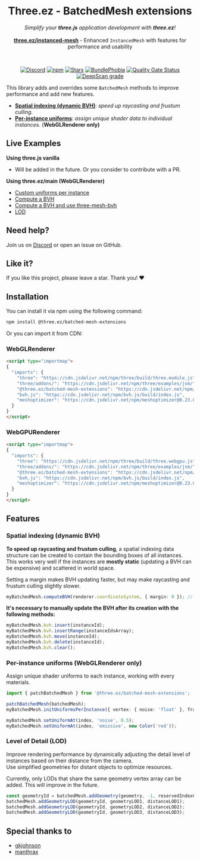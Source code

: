 <div align="center">
  
  <h1>Three.ez - BatchedMesh extensions</h1>
  <p>
    <em>Simplify your <b>three.js</b> application development with <b>three.ez</b>!</em> <br><br>
    <b><a href="https://github.com/agargaro/instanced-mesh">three.ez/instanced-mesh</a></b> - Enhanced <code>InstancedMesh</code> with features for performance and usability
  </p>

  <br>

  [![Discord](https://img.shields.io/badge/chat-discord-blue?style=flat&logo=discord)](https://discord.gg/MVTwrdX3JM)
  [![npm](https://img.shields.io/npm/v/@three.ez/batched-mesh-extensions)](https://www.npmjs.com/package/@three.ez/batched-mesh-extensions)
  [![Stars](https://badgen.net/github/stars/agargaro/batched-mesh-extensions)](https://github.com/agargaro/batched-mesh-extensions)
  [![BundlePhobia](https://badgen.net/bundlephobia/min/@three.ez/batched-mesh-extensions)](https://bundlephobia.com/package/@three.ez/batched-mesh-extensions)
  [![Quality Gate Status](https://sonarcloud.io/api/project_badges/measure?project=agargaro_batched-mesh-extensions&metric=alert_status)](https://sonarcloud.io/summary/new_code?id=agargaro_batched-mesh-extensions)
  [![DeepScan grade](https://deepscan.io/api/teams/21196/projects/29481/branches/945757/badge/grade.svg)](https://deepscan.io/dashboard#view=project&tid=21196&pid=29481&bid=945757)

</div>

This library adds and overrides some `BatchedMesh` methods to improve performance and add new features.

- [**Spatial indexing (dynamic BVH)**](#spatial-indexing-dynamic-bvh): *speed up raycasting and frustum culling.*
- [**Per-instance uniforms**](#per-instance-uniforms-webglrenderer-only): *assign unique shader data to individual instances.* (**WebGLRenderer only)**

## Live Examples

**Using three.js vanilla**

- Will be added in the future. Or you consider to contribute with a PR.

**Using three.ez/main (WebGLRenderer)**

- [Custom uniforms per instance](https://stackblitz.com/edit/three-ez-batchedmesh-extensions?file=src%2Fmain.ts)
- [Compute a BVH](https://glitch.com/edit/#!/three-ez-batched-mesh-extensions-bvh)
- [Compute a BVH and use three-mesh-bvh](https://glitch.com/edit/#!/three-ez-batched-mesh-extensions-three-mesh-bvh?path=main.js)
- [LOD](https://glitch.com/edit/#!/three-ez-batched-mesh-extensions-lod?path=main.js)

## Need help?

Join us on [Discord](https://discord.gg/MVTwrdX3JM) or open an issue on GitHub.

## Like it?

If you like this project, please leave a star. Thank you! ❤️

## Installation

You can install it via npm using the following command:

```bash
npm install @three.ez/batched-mesh-extensions
```

Or you can import it from CDN:

### WebGLRenderer

```html
<script type="importmap">
{
  "imports": {
    "three": "https://cdn.jsdelivr.net/npm/three/build/three.module.js",
    "three/addons/": "https://cdn.jsdelivr.net/npm/three/examples/jsm/",
    "@three.ez/batched-mesh-extensions": "https://cdn.jsdelivr.net/npm/@three.ez/batched-mesh-extensions/build/webgl.js",
    "bvh.js": "https://cdn.jsdelivr.net/npm/bvh.js/build/index.js",
    "meshoptimizer": "https://cdn.jsdelivr.net/npm/meshoptimizer@0.23.0/+esm"
  }
}
</script>
```


### WebGPURenderer

```html
<script type="importmap">
{
  "imports": {
    "three": "https://cdn.jsdelivr.net/npm/three/build/three.webgpu.js",
    "three/addons/": "https://cdn.jsdelivr.net/npm/three/examples/jsm/",
    "@three.ez/batched-mesh-extensions": "https://cdn.jsdelivr.net/npm/@three.ez/batched-mesh-extensions/build/webgpu.js",
    "bvh.js": "https://cdn.jsdelivr.net/npm/bvh.js/build/index.js",
    "meshoptimizer": "https://cdn.jsdelivr.net/npm/meshoptimizer@0.23.0/+esm"
  }
}
</script>
```

## Features

### Spatial indexing (dynamic BVH)

**To speed up raycasting and frustum culling**, a spatial indexing data structure can be created to contain the bounding boxes of all instances. <br>
This works very well if the instances are **mostly static** (updating a BVH can be expensive) and scattered in world space. <br>

Setting a margin makes BVH updating faster, but may make raycasting and frustum culling slightly slower.

```ts
myBatchedMesh.computeBVH(renderer.coordinateSystem, { margin: 0 }); // margin is optional
```

**It's necessary to manually update the BVH after its creation with the following methods:**

```ts
myBatchedMesh.bvh.insert(instanceId);
myBatchedMesh.bvh.insertRange(instanceIdsArray);
myBatchedMesh.bvh.move(instanceId);
myBatchedMesh.bvh.delete(instanceId);
myBatchedMesh.bvh.clear();
```

### Per-instance uniforms (WebGLRenderer only)

Assign unique shader uniforms to each instance, working with every materials.

```ts
import { patchBatchedMesh } from '@three.ez/batched-mesh-extensions';

patchBatchedMesh(batchedMesh);
myBatchedMesh.initUniformsPerInstance({ vertex: { noise: 'float' }, fragment: { metalness: 'float', roughness: 'float', emissive: 'vec3' } });

myBatchedMesh.setUniformAt(index, 'noise', 0.5);
myBatchedMesh.setUniformAt(index, 'emissive', new Color('red'));
```

### Level of Detail (LOD)

Improve rendering performance by dynamically adjusting the detail level of instances based on their distance from the camera. <br>
Use simplified geometries for distant objects to optimize resources.

Currently, only LODs that share the same geometry vertex array can be added. This will improve in the future.

```ts
const geometryId = batchedMesh.addGeometry(geometry, -1, reservedIndexCount);
batchedMesh.addGeometryLOD(geometryId, geometryLOD1, distanceLOD1);
batchedMesh.addGeometryLOD(geometryId, geometryLOD2, distanceLOD2);
batchedMesh.addGeometryLOD(geometryId, geometryLOD3, distanceLOD3);
```  

## Special thanks to

- [gkjohnson](https://github.com/gkjohnson)
- [manthrax](https://github.com/manthrax)
  
